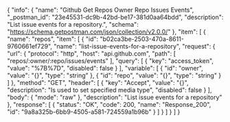 {
  "info": {
    "name": "Github Get Repos Owner Repo Issues Events",
    "_postman_id": "23e45531-dc9b-42bd-be17-381d0aa64bdd",
    "description": "List issue events for a repository.",
    "schema": "https://schema.getpostman.com/json/collection/v2.0.0/"
  },
  "item": [
    {
      "name": "repos",
      "item": [
        {
          "id": "b02ca3be-2503-470a-8611-9760661ef729",
          "name": "list-issue-events-for-a-repository",
          "request": {
            "url": {
              "protocol": "http",
              "host": "api.github.com",
              "path": [
                "repos/:owner/:repo/issues/events"
              ],
              "query": [
                {
                  "key": "access_token",
                  "value": "%7B%7D",
                  "disabled": false
                }
              ],
              "variable": [
                {
                  "id": "owner",
                  "value": "{}",
                  "type": "string"
                },
                {
                  "id": "repo",
                  "value": "{}",
                  "type": "string"
                }
              ]
            },
            "method": "GET",
            "header": [
              {
                "key": "Accept",
                "value": "{}",
                "description": "Is used to set specified media type",
                "disabled": false
              }
            ],
            "body": {
              "mode": "raw"
            },
            "description": "List issue events for a repository"
          },
          "response": [
            {
              "status": "OK",
              "code": 200,
              "name": "Response_200",
              "id": "9a8a325b-6bb9-4505-a581-724559a1b96b"
            }
          ]
        }
      ]
    }
  ]
}